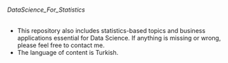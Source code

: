 ###### DataScience_For_Statistics
* This repository also includes statistics-based topics and business applications essential for Data Science. If anything is missing or wrong, please feel free to contact me.
* The language of content is Turkish.
